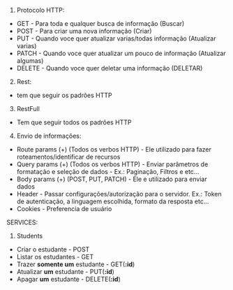  1.  Protocolo HTTP:
  - GET - Para toda e qualquer busca de informação (Buscar)
  - POST - Para criar uma nova informação (Criar)
  - PUT - Quando voce quer atualizar varias/todas informação (Atualizar varias)
  - PATCH - Quando voce quer atualizar  um pouco de informação (Atualizar algumas)
  - DELETE - Quando voce quer deletar uma informação (DELETAR)

2. Rest:
 - tem que seguir os padrões HTTP

3. RestFull
 - Tem que seguir todos os padrões HTTP

4. Envio de informações:
 - Route params (+) (Todos os verbos HTTP) - Ele utilizado para fazer roteamentos/identificar de recursos
 - Query params (+) (Todos os verbos HTTP) - Enviar parâmetros de formatação e seleção de dados - Ex.: Paginação, Filtros e etc...
 - Body params (+) (POST, PUT, PATCH) - Ele e utilizado para enviar dados
 - Header - Passar configurações/autorização para o servidor. Ex.: Token de autenticação, a linguagem escolhida, formato da resposta etc...
 - Cookies - Preferencia de usuário

 SERVICES:

 1. Students

  - Criar o estudante - POST
  - Listar os estudantes - GET
  - Trazer **somente um** estudante - GET(**:id**)
  - Atualizar **um** estudante - PUT(**:id**)
  - Apagar **um** estudante - DELETE(**:id**)